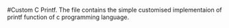 #Custom C Printf. The file contains the simple customised implementaion of printf function of c programming language. 
